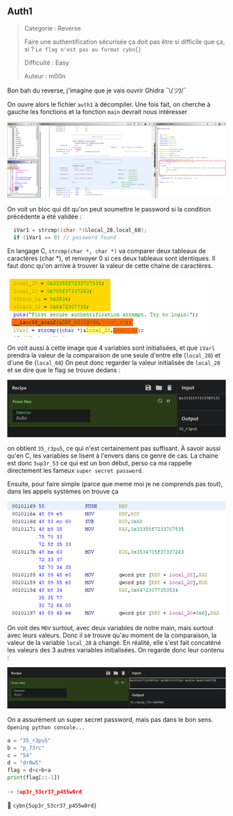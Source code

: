 ## Auth1

> Categorie : Reverse
>
> Faire une authentification sécurisée ça doit pas être si difficile que ça, si ?
> `Le flag n'est pas au format cybn{}`
>
> Difficulté : Easy
>
> Auteur : m00n



Bon bah du reverse, j'imagine que je vais ouvrir Ghidra ¯\\_(ツ)_/¯

On ouvre alors le fichier `auth1` à décompiler. Une fois fait, on cherche à gauche les fonctions et la fonction `main` devrait nous intéresser

![image-20221212102526623](image-20221212102526623.png)

On voit un bloc qui dit qu'on peut soumettre le password si la condition précédente a été validée : 

```c
  iVar1 = strcmp((char *)&local_28,local_68);
  if (iVar1 == 0) // password found
```

 En langage C, `strcmp(char *, char *)` va comparer deux tableaux de caractères (char *), et renvoyer 0 si ces deux tableaux sont identiques. 
Il faut donc qu'on arrive à trouver la valeur de cette chaine de caractères.

![image-20221212103044491](image-20221212103044491.png)

On voit aussi à cette image que 4 variables sont initialisées, et que `iVarl` prendra la valeur de la comparaison de une seule d'entre elle (`local_28`) et d'une 6e (`local_68`)
On peut donc regarder la valeur initialisée de `local_28` et se dire que le flag se trouve dedans : 

 ![image-20221212103254353](image-20221212103254353.png)

on obtient `35_r3pu5`, ce qui n'est certainement pas suffisant. À savoir aussi qu'en C, les variables se lisent à l'envers dans ce genre de cas. La chaine est donc `5up3r_53` ce qui est un bon début, perso ca ma rappelle directement les fameux `super secret password`.

Ensuite, pour faire simple (parce que meme moi je ne comprends pas tout), dans les appels systèmes on trouve ça 

![image-20221212104116749](image-20221212104116749.png)

On voit des `MOV` surtout, avec deux variables de notre main, mais surtout avec leurs valeurs. Donc il se trouve qu'au moment de la comparaison, la valeur de la variable `local_28` à changé. En réalité, elle s'est fait concaténé les valeurs des 3 autres variables initialisées.
On regarde donc leur contenu : 

![image-20221212104316210](image-20221212104316210.png)

On a assurément un super secret password, mais pas dans le bon sens. `Opening python console...`

```py
a = "35_r3pu5"
b = "p_73rc"
c = "54"
d = "dr0w5"
flag = d+c+b+a
print(flag[::-1])

-> 5up3r_53cr37_p455w0rd
```

🚩 `cybn{5up3r_53cr37_p455w0rd}`
